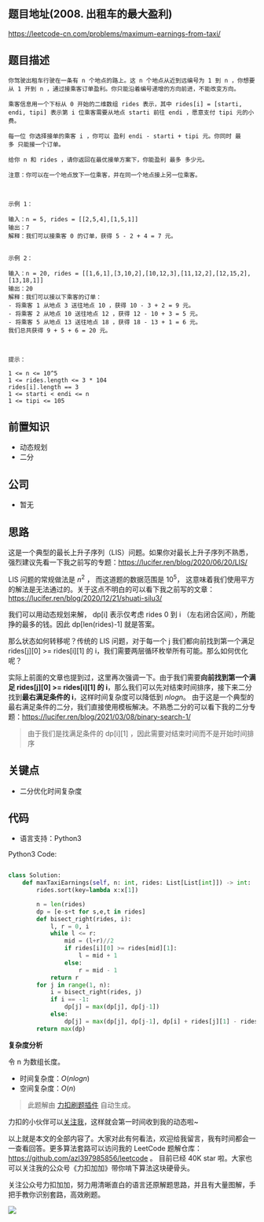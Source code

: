 ## 题目地址(2008. 出租车的最大盈利)

https://leetcode-cn.com/problems/maximum-earnings-from-taxi/

## 题目描述

```
你驾驶出租车行驶在一条有 n 个地点的路上。这 n 个地点从近到远编号为 1 到 n ，你想要从 1 开到 n ，通过接乘客订单盈利。你只能沿着编号递增的方向前进，不能改变方向。

乘客信息用一个下标从 0 开始的二维数组 rides 表示，其中 rides[i] = [starti, endi, tipi] 表示第 i 位乘客需要从地点 starti 前往 endi ，愿意支付 tipi 元的小费。

每一位 你选择接单的乘客 i ，你可以 盈利 endi - starti + tipi 元。你同时 最多 只能接一个订单。

给你 n 和 rides ，请你返回在最优接单方案下，你能盈利 最多 多少元。

注意：你可以在一个地点放下一位乘客，并在同一个地点接上另一位乘客。

 

示例 1：

输入：n = 5, rides = [[2,5,4],[1,5,1]]
输出：7
解释：我们可以接乘客 0 的订单，获得 5 - 2 + 4 = 7 元。


示例 2：

输入：n = 20, rides = [[1,6,1],[3,10,2],[10,12,3],[11,12,2],[12,15,2],[13,18,1]]
输出：20
解释：我们可以接以下乘客的订单：
- 将乘客 1 从地点 3 送往地点 10 ，获得 10 - 3 + 2 = 9 元。
- 将乘客 2 从地点 10 送往地点 12 ，获得 12 - 10 + 3 = 5 元。
- 将乘客 5 从地点 13 送往地点 18 ，获得 18 - 13 + 1 = 6 元。
我们总共获得 9 + 5 + 6 = 20 元。

 

提示：

1 <= n <= 10^5
1 <= rides.length <= 3 * 104
rides[i].length == 3
1 <= starti < endi <= n
1 <= tipi <= 105
```

## 前置知识

- 动态规划
- 二分

## 公司

- 暂无

## 思路

这是一个典型的最长上升子序列（LIS）问题。如果你对最长上升子序列不熟悉，强烈建议先看一下我之前写的专题：https://lucifer.ren/blog/2020/06/20/LIS/

LIS 问题的常规做法是 $n^2$ ， 而这道题的数据范围是 $10^5$， 这意味着我们使用平方的解法是无法通过的。关于这点不明白的可以看下我之前写的文章：https://lucifer.ren/blog/2020/12/21/shuati-silu3/

我们可以用动态规划来解， dp[i] 表示仅考虑 rides 0 到 i （左右闭合区间），所能挣的最多的钱。因此 dp[len(rides)-1] 就是答案。

那么状态如何转移呢？传统的 LIS 问题，对于每一个 j 我们都向前找到第一个满足 rides[j][0] >= rides[i][1] 的 i，我们需要两层循环枚举所有可能。那么如何优化呢？

实际上前面的文章也提到过，这里再次强调一下。由于我们需要**向前找到第一个满足 rides[j][0] >= rides[i][1] 的 i**，那么我们可以先对结束时间排序，接下来二分找到**最右满足条件的 i**，这样时间复杂度可以降低到 $nlogn$。 由于这是一个典型的最右满足条件的二分，我们直接使用模板解决。不熟悉二分的可以看下我的二分专题：https://lucifer.ren/blog/2021/03/08/binary-search-1/

> 由于我们是找满足条件的 dp[i][1] ，因此需要对结束时间而不是开始时间排序

## 关键点

- 二分优化时间复杂度

## 代码

- 语言支持：Python3

Python3 Code:

```python

class Solution:
    def maxTaxiEarnings(self, n: int, rides: List[List[int]]) -> int:
        rides.sort(key=lambda x:x[1])

        n = len(rides)
        dp = [e-s+t for s,e,t in rides]
        def bisect_right(rides, i):
            l, r = 0, i
            while l <= r:
                mid = (l+r)//2
                if rides[i][0] >= rides[mid][1]:
                    l = mid + 1
                else:
                    r = mid - 1
            return r
        for j in range(1, n):
            i = bisect_right(rides, j)
            if i == -1:
                dp[j] = max(dp[j], dp[j-1])
            else:
                dp[j] = max(dp[j], dp[j-1], dp[i] + rides[j][1] - rides[j][0] + rides[j][2])
        return max(dp)

```

**复杂度分析**

令 n 为数组长度。

- 时间复杂度：$O(nlogn)$
- 空间复杂度：$O(n)$

> 此题解由 [力扣刷题插件](https://leetcode-pp.github.io/leetcode-cheat/?tab=solution-template) 自动生成。

力扣的小伙伴可以[关注我](https://leetcode-cn.com/u/fe-lucifer/)，这样就会第一时间收到我的动态啦~

以上就是本文的全部内容了。大家对此有何看法，欢迎给我留言，我有时间都会一一查看回答。更多算法套路可以访问我的 LeetCode 题解仓库：https://github.com/azl397985856/leetcode 。 目前已经 40K star 啦。大家也可以关注我的公众号《力扣加加》带你啃下算法这块硬骨头。

关注公众号力扣加加，努力用清晰直白的语言还原解题思路，并且有大量图解，手把手教你识别套路，高效刷题。

![](https://p.ipic.vip/gt72lu.jpg)
